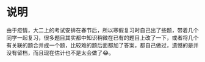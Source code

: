 # 说明

由于疫情，大二上的考试安排在春节后，所以寒假复习时自己出了些题，带着几个同学一起复习，很多题目其实都中知识稍微在已有的题目上改了一下，或者将几个有关联的题合并成一个题，比较难的题后面都加了答案，都自己做过，遗憾的是并没有留档，而且现在估计也不是太会做了😂。